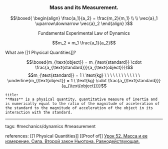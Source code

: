 ### <center>Mass and its Measurement.</center>

$$\boxed{ \begin{align}
\frac{a_1}{a_2} = \frac{m_2}{m_1} \\ \\
\vec{a}_1 \uparrow\downarrow \vec{a}_2
\end{align}  }$$

<center>Fundamental Experimental Law of Dynamics</center>

$$m_2 = m_1 \frac{a_1}{a_2}$$

What are [[1 Physical Quantities]]?

$$\boxed{m_{\text{object}} = m_{\text{standard}} \cdot \frac{a_{\text{standard}}}{a_{\text{object}}}}$$
$$m_{\text{standard}} = 1 \ \text{kg} \ \ \ \ \ \ \ \ \ \ \ \ \ \underline{m_{\text{object}} = 1 \ \text{kg} \cdot \frac{a_{\text{standard}}}{a_{\text{object}}}}$$

```ad-definition
title:
**Mass** is a physical quantity, quantitative measure of inertia and is numerically equal to the ratio of the magnitude of acceleration of the standard to the magnitude of acceleration of the object in its interaction with the standard.
```

---

tags: #mechanics/dynamics #measurement 


references: 
[[1 Physical Quantities]]
[[Proof of]]
[Урок 52. Масса и ее измерение. Сила. Второй закон Ньютона. Равнодействующая.](https://www.youtube.com/watch?v=XAsji3sgMg4&list=PL1Us50cZo25lmKdZ-DmvJ17JyyM8xW22c&index=4)
